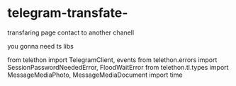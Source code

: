 # telegram-transfate-
transfaring page contact to another chanell 


you gonna need ts libs 

from telethon import TelegramClient, events
from telethon.errors import SessionPasswordNeededError, FloodWaitError
from telethon.tl.types import MessageMediaPhoto, MessageMediaDocument
import time
 
